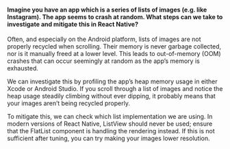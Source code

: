 #### Imagine you have an app which is a series of lists of images (e.g. like Instagram). The app seems to crash at random. What steps can we take to investigate and mitigate this in React Native?

Often, and especially on the Android platform, lists of images are not properly recycled when scrolling. Their memory is never garbage collected, nor is it manually freed at a lower level. This leads to out-of-memory (OOM) crashes that can occur seemingly at random as the app’s memory is exhausted.

We can investigate this by profiling the app’s heap memory usage in either Xcode or Android Studio. If you scroll through a list of images and notice the heap usage steadily climbing without ever dipping, it probably means that your images aren’t being recycled properly.

To mitigate this, we can check which list implementation we are using. In modern versions of React Native, ListView should never be used; ensure that the FlatList component is handling the rendering instead. If this is not sufficient after tuning, you can try making your images lower resolution.
